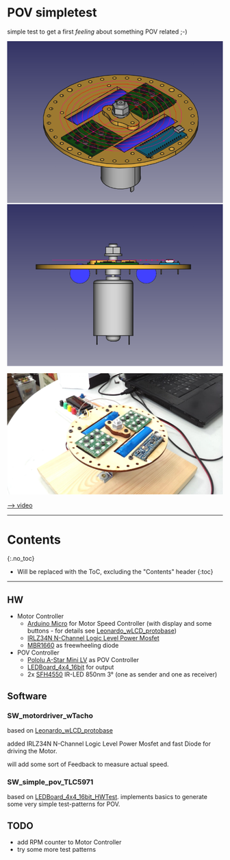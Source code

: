 # POV simpletest
<!--lint disable list-item-indent-->
<!--lint disable list-item-bullet-indent-->

simple test to get a first *feeling* about something POV related ;-)

<div class="hoverswitch">
    <img class="pic" alt="Test Setup design front view" src="POV_testsetup__topview.png">
    <img class="pic new" alt="Test Setup design top view" src="POV_testsetup__frontview.png">
</div>

![Test Setup in real](POV_testsetup__real.jpg)

[--> video](https://vimeo.com/272761300)

---
# Contents
{:.no_toc}

* Will be replaced with the ToC, excluding the "Contents" header
{:toc}
---

## HW

- Motor Controller
    - [Arduino Micro](https://store.arduino.cc/arduino-micro) for Motor Speed Controller (with display and some buttons - for details see [Leonardo_wLCD_protobase](https://github.com/s-light/Leonardo_wLCD_protobase))
    - [IRLZ34N N-Channel Logic Level Power Mosfet](http://www.irf.com/product-info/datasheets/data/irlz34n.pdf)
    - [MBR1660](http://www.vishay.com/docs/87590/mbr1635.pdf) as freewheeling diode
- POV Controller
    - [Pololu A-Star Mini LV](https://www.pololu.com/product/3103) as POV Controller
    - [LEDBoard_4x4_16bit](https://github.com/s-light/LEDBoard_4x4_16bit) for output
    - 2x [SFH4550](https://www.osram.com/os/ecat/Radial%20T1%203-4%20SFH%204550/com/en/class_pim_web_catalog_103489/global/prd_pim_device_2219775/) IR-LED 850nm 3° (one as sender and one as receiver)

## Software

### SW_motordriver_wTacho
based on [Leonardo_wLCD_protobase](https://github.com/s-light/Leonardo_wLCD_protobase)

added IRLZ34N N-Channel Logic Level Power Mosfet and fast Diode for driving the Motor.

will add some sort of Feedback to measure actual speed.

### SW_simple_pov_TLC5971
based on [LEDBoard_4x4_16bit_HWTest](https://github.com/s-light/LEDBoard_4x4_16bit_HWTest).
implements basics to generate some very simple test-patterns for POV.

## TODO
- add RPM counter to Motor Controller
- try some more test patterns
